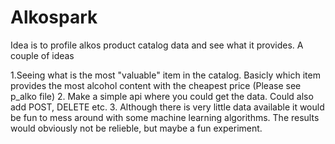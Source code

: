# Alkospark

Idea is to profile alkos product catalog data and see what it provides. A couple of ideas

1.Seeing what is the most "valuable" item in the catalog. Basicly which item provides the most alcohol content with the cheapest price (Please see p_alko file)
2. Make a simple api where you could get the data. Could also add POST, DELETE etc.
3. Although there is very little data available it would be fun to mess around with some machine learning algorithms. The results would obviously not be relieble, but maybe a fun experiment.
